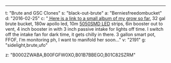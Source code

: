 ---
t: "Brute and GSC Clones"
s: "black-out-brute"
a: "Berniesfreedombucket"
d: "2016-02-25"
c: "<a href='http://imgur.com/a/AcMIW'> Here is a link to a small album of my grow so far.</a> 32 gal brute bucket, 180w apollo led, 10m <a href='https://amzn.to/30OqRW0'>5050SMD LED</a> strips, 6in booster out to vent, 4 inch booster in with 3 inch passive intake for lights off time. I switch off the intake fan for dark time, it gets chilly in there. 3 gallon smart pot, FFOF, I'm monitoring ph, I want to manifold her soon..."
v: "2191"
g: "sidelight,brute,ufo"

z: "B0002ZWABA,B00FGFW0XO,B01B7BBEGO,B01C82SZRM"
